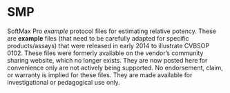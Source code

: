 # SMP
SoftMax Pro *example* protocol files for estimating relative potency.  These are **example** files (that need to be carefully adapted for specific products/assays) that were released in early 2014 to illustrate CVBSOP 0102.  These files were formerly available on the vendor’s community sharing website, which no longer exists.  They are now posted here for convenience only are not actively being supported.  No endorsement, claim, or warranty is implied for these files. They are made available for investigational or pedagogical use only.
